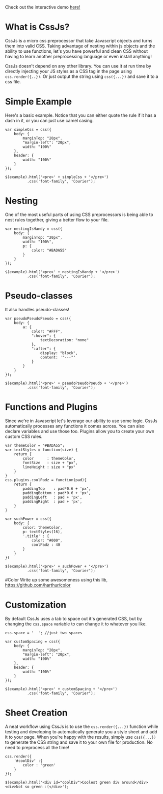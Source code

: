 Check out the interactive demo [here!](http://stolksdorf.github.io/Cssjs)

# What is CssJs?
CssJs is a micro css preprocessor that take Javascript objects and turns them into valid CSS. Taking advantage of nesting within js objects and the ability to use functions, let's you have powerful and clean CSS without having to learn another preprocessing language or even install anything!

CssJs doesn't depend on any other library. You can use it at run time by directly injecting your JS styles as a CSS tag in the page using `css.render({..})`. Or just output the string using `css({...})` and save it to a css file.


# Simple Example
Here's a basic example. Notice that you can either quote the rule if it has a dash in it, or you can just use camel casing.

	var simpleCss = css({
		body: {
			marginTop: "20px",
			"margin-left": "20px",
			width: "100%"
		},
		header: {
			width: "100%"
		}
	});

	$(example).html('<pre>' + simpleCss + '</pre>')
			  .css('font-family', 'Courier');


# Nesting
One of the most useful parts of using CSS preprocessors is being able to nest rules together, giving a better flow to your file.

	var nestingIsHandy = css({
		body: {
			marginTop: "20px",
			width: "100%",
			p: {
				color: "#BADA55"
			}
		}
	});

	$(example).html('<pre>' + nestingIsHandy + '</pre>')
			  .css('font-family', 'Courier');

# Pseudo-classes
It also handles pseudo-classes!

	var pseudoPseudoPseudo = css({
		body: {
			a: {
				color: "#FFF",
				":hover": {
					textDecoration: "none"
				},
				":after": {
					display: "block",
					content: '"---"'
				}
			}
		}
	});

	$(example).html('<pre>' + pseudoPseudoPseudo + '</pre>')
			  .css('font-family', 'Courier');

# Functions and Plugins
Since we're in Javascript let's leverage our ability to use some logic. CssJs automatically processes any functions it comes across. You can also declare variables and use those too. Plugins allow you to create your own custom CSS rules.

	var themeColor = "#BADA55";
	var textStyles = function(size) {
		return {
			color      : themeColor,
			fontSize   : size + "px",
			lineHeight : size + "px"
		}
	}
	css.plugins.coolPadz = function(pad){
		return {
			paddingTop    : pad*0.6 + 'px',
			paddingBottom : pad*0.6 + 'px',
			paddingLeft   : pad + 'px',
			paddingRight  : pad + 'px',
		}
	}

	var suchPower = css({
		body: {
			color: themeColor,
			p: textStyles(16),
			'.title' : {
				color: "#000",
				coolPadz : 40
			}
		}
	})

	$(example).html('<pre>' + suchPower + '</pre>')
			  .css('font-family', 'Courier');


#Color
Write up some awesomeness using this lib, https://github.com/harthur/color

# Customization
By default CssJs uses a tab to space out it's generated CSS, but by changing the `css.space` variable to can change it to whatever you like.

	css.space = '  '; //just two spaces

	var customSpacing = css({
		body: {
			marginTop: "20px",
			"margin-left": "20px",
			width: "100%"
		},
		header: {
			width: "100%"
		}
	});

	$(example).html('<pre>' + customSpacing + '</pre>')
			  .css('font-family', 'Courier');

# Sheet Creation
A neat workflow using CssJs is to use the `css.render({...})` function while testing and developing to automatically generate you a style sheet and add it to your page. When you're happy with the results, simply use `css({...})` to generate the CSS string and save it to your own file for production. No need to preprocess all the time!

	css.render({
		'#coolDiv' :{
			color : 'green'
		}
	});

	$(example).html('<div id="coolDiv">Coolest green div around</div> <div>Not so green :(</div>');

